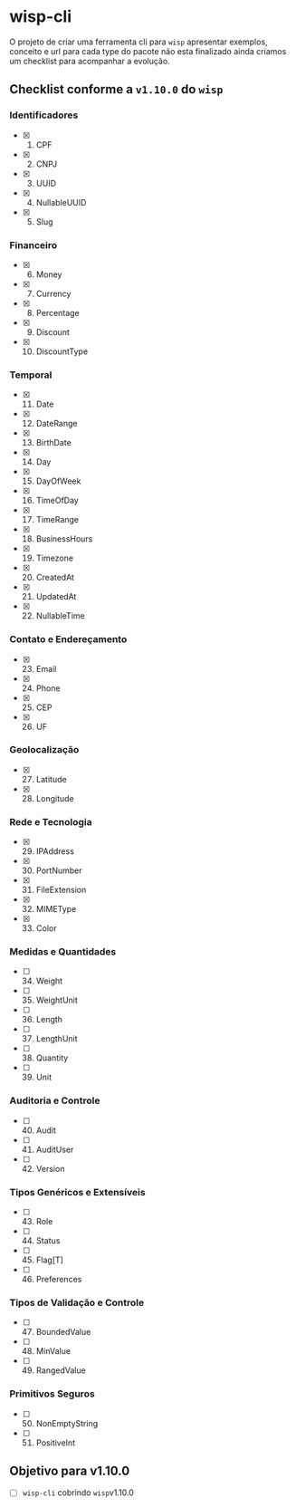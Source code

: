 # wisp-cli

O projeto de criar uma ferramenta cli para `wisp` apresentar exemplos, conceito e url para cada type do pacote não esta finalizado ainda criamos um checklist para acompanhar a evolução.

## Checklist conforme a `v1.10.0` do `wisp`

### Identificadores
- [x] 1. CPF
- [x] 2. CNPJ
- [x] 3. UUID
- [x] 4. NullableUUID
- [x] 5. Slug

### Financeiro
- [x] 6. Money
- [x] 7. Currency
- [x] 8. Percentage
- [x] 9. Discount
- [x] 10. DiscountType

### Temporal
- [x] 11. Date
- [x] 12. DateRange
- [x] 13. BirthDate
- [x] 14. Day
- [x] 15. DayOfWeek
- [x] 16. TimeOfDay
- [x] 17. TimeRange
- [x] 18. BusinessHours
- [x] 19. Timezone
- [x] 20. CreatedAt
- [x] 21. UpdatedAt
- [x] 22. NullableTime

### Contato e Endereçamento
- [x] 23. Email
- [x] 24. Phone
- [x] 25. CEP
- [x] 26. UF

### Geolocalização
- [x] 27. Latitude
- [x] 28. Longitude

### Rede e Tecnologia
- [x] 29. IPAddress
- [x] 30. PortNumber
- [x] 31. FileExtension
- [x] 32. MIMEType
- [x] 33. Color

### Medidas e Quantidades
- [ ] 34. Weight
- [ ] 35. WeightUnit
- [ ] 36. Length
- [ ] 37. LengthUnit
- [ ] 38. Quantity
- [ ] 39. Unit

### Auditoria e Controle
- [ ] 40. Audit
- [ ] 41. AuditUser
- [ ] 42. Version

### Tipos Genéricos e Extensíveis
- [ ] 43. Role
- [ ] 44. Status
- [ ] 45. Flag[T]
- [ ] 46. Preferences

### Tipos de Validação e Controle
- [ ] 47. BoundedValue
- [ ] 48. MinValue
- [ ] 49. RangedValue

### Primitivos Seguros
- [ ] 50. NonEmptyString
- [ ] 51. PositiveInt

## Objetivo para v1.10.0

- [ ] `wisp-cli` cobrindo `wisp`v1.10.0

